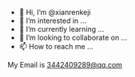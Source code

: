 - 👋 Hi, I’m @xianrenkeji
- 👀 I’m interested in ...
- 🌱 I’m currently learning ...
- 💞️ I’m looking to collaborate on ...
- 📫 How to reach me ...

My Email is 3442409289@qq.com

<!---
xianrenkeji/xianrenkeji is a ✨ special ✨ repository because its `README.md` (this file) appears on your GitHub profile.
You can click the Preview link to take a look at your changes.
--->
